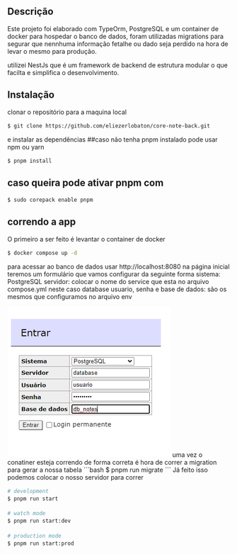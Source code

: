 
## Descrição
Este projeto foi elaborado com TypeOrm, PostgreSQL e um container de docker para hospedar o banco de dados, foram utilizadas migrations para segurar que nennhuma informação fetalhe ou dado seja perdido na hora de levar o mesmo para produção.

utilizei NestJs que é um framework de backend de estrutura modular o que facilta e simplifica o desenvolvimento.

## Instalação
clonar o repositório para a maquina local 
```bash
$ git clone https://github.com/eliezerlobaton/core-note-back.git
```
e instalar as dependências 
##caso não tenha pnpm instalado pode usar npm ou yarn 
```bash
$ pnpm install
```
## caso queira pode ativar pnpm com 
```bash
$ sudo corepack enable pnpm
```

## correndo a app

O primeiro a ser feito é levantar o container de docker
```bash
$ docker compose up -d
```
para acessar ao banco de dados usar http://localhost:8080  na página inicial teremos um formulário que vamos configurar da seguinte forma
sistema: PostgreSQL
servidor: colocar o nome do service que esta no arquivo compose.yml neste caso database
usuario, senha e base de dados: são os mesmos que configuramos no arquivo env

<img src="./admier.png" alt="Screeshot de admier"/>
uma vez o conatiner esteja correndo de forma correta é hora de correr a migration para gerar a nossa tabela 
```bash
$ pnpm run migrate
```
Já feito isso podemos colocar o nosso servidor para correr

```bash
# development
$ pnpm run start

# watch mode
$ pnpm run start:dev

# production mode
$ pnpm run start:prod
```

